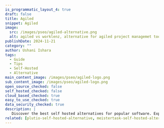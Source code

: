 ```yaml
---
is_programmatic_layout_4: true
draft: false
title: Agiled
snippet: Agiled
image:
  src: /images/pseo/agiled-alternative.png
  alt: agiled vs worklenz, alternative for agiled project managemet tool, task management, resource management, productivity, self-hosted
publishDate: 2024-11-21
category: ""
author: Ushani Ishara
tags:
  - Guide
  - Tips
  - Self-Hosted
  - Alternative
main_content_image: /images/pseo/agiled-logo.png
sub_content_image: /images/pseo/agiled-logo.png
open_source_checked: false
self_hosted_checked: false
cloud_based_checked: true
easy_to_use_checked: true
data_security_checked: true
description: |
   Discover the best self hosted alternatives for popular software. Explore our comprehensive guides and find the perfect solution for your needs today.
related: [plutio-self-hosted-alternative, meistertask-self-hosted-alternative, notion-self-hosted-alternative, tick-tick-self-hosted-alternative]
---
```

